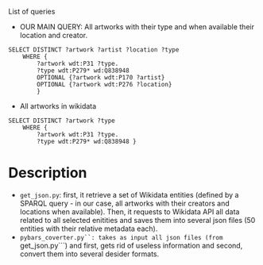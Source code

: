 List of queries



- OUR MAIN QUERY: All artworks with their type and when available their location and creator. 

``` 
SELECT DISTINCT ?artwork ?artist ?location ?type
    WHERE {
        ?artwork wdt:P31 ?type.
        ?type wdt:P279* wd:Q838948 
        OPTIONAL {?artwork wdt:P170 ?artist}
        OPTIONAL {?artwork wdt:P276 ?location}
        } 
```

- All artworks in wikidata

```
SELECT DISTINCT ?artwork ?type
    WHERE {
        ?artwork wdt:P31 ?type.
        ?type wdt:P279* wd:Q838948 }
```

# Description

- ```get_json.py```: first, it retrieve a set of Wikidata entities (defined by a SPARQL query - in our case, all artworks with their creators and locations when available). Then, it requests to Wikidata API all data related to all selected enitities and saves them into several json files (50 entities with their relative metadata each).
- ```pybars_coverter.py``: takes as input all json files (from ```get_json.py```) and first, gets rid of useless information and second, convert them into several desider formats. 
